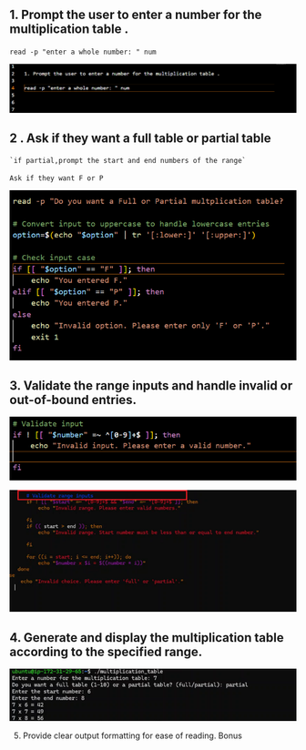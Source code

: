 
## 1. Prompt the user to enter a number for the multiplication table .

`read -p "enter a whole number: " num`

![Promptfor_number](<1.0 Prompting.png>)

## 2 . Ask if they want a full table or partial table 

    `if partial,prompt the start and end numbers of the range`

`Ask if they want F or P` 

![Ask if they want F or P](2.0.png)

## 3. Validate the range inputs and handle invalid or out-of-bound entries.

![Validate_input](3.0_validate_input.png)

![validation_main](3.0b.png)

## 4. Generate and display the multiplication table according to the specified range.

![display-range](4.0.png)

5. Provide clear output formatting for ease of reading. Bonus





